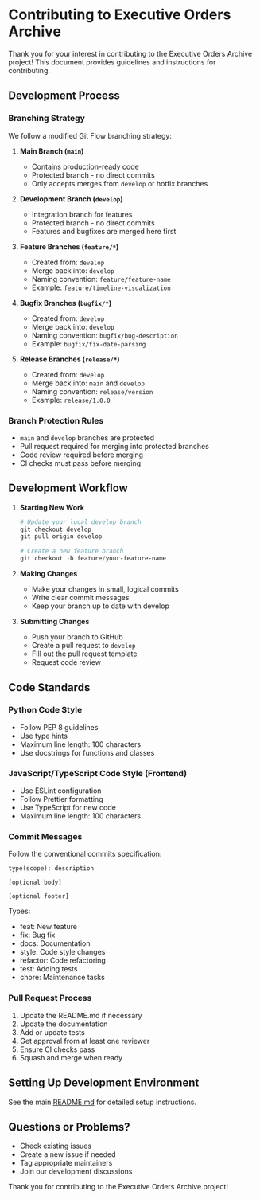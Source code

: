 # Contributing to Executive Orders Archive

Thank you for your interest in contributing to the Executive Orders Archive project! This document provides guidelines and instructions for contributing.

## Development Process

### Branching Strategy

We follow a modified Git Flow branching strategy:

1. **Main Branch (`main`)**
   - Contains production-ready code
   - Protected branch - no direct commits
   - Only accepts merges from `develop` or hotfix branches

2. **Development Branch (`develop`)**
   - Integration branch for features
   - Protected branch - no direct commits
   - Features and bugfixes are merged here first

3. **Feature Branches (`feature/*`)**
   - Created from: `develop`
   - Merge back into: `develop`
   - Naming convention: `feature/feature-name`
   - Example: `feature/timeline-visualization`

4. **Bugfix Branches (`bugfix/*`)**
   - Created from: `develop`
   - Merge back into: `develop`
   - Naming convention: `bugfix/bug-description`
   - Example: `bugfix/fix-date-parsing`

5. **Release Branches (`release/*`)**
   - Created from: `develop`
   - Merge back into: `main` and `develop`
   - Naming convention: `release/version`
   - Example: `release/1.0.0`

### Branch Protection Rules

- `main` and `develop` branches are protected
- Pull request required for merging into protected branches
- Code review required before merging
- CI checks must pass before merging

## Development Workflow

1. **Starting New Work**
   ```powershell
   # Update your local develop branch
   git checkout develop
   git pull origin develop

   # Create a new feature branch
   git checkout -b feature/your-feature-name
   ```

2. **Making Changes**
   - Make your changes in small, logical commits
   - Write clear commit messages
   - Keep your branch up to date with develop

3. **Submitting Changes**
   - Push your branch to GitHub
   - Create a pull request to `develop`
   - Fill out the pull request template
   - Request code review

## Code Standards

### Python Code Style

- Follow PEP 8 guidelines
- Use type hints
- Maximum line length: 100 characters
- Use docstrings for functions and classes

### JavaScript/TypeScript Code Style (Frontend)

- Use ESLint configuration
- Follow Prettier formatting
- Use TypeScript for new code
- Maximum line length: 100 characters

### Commit Messages

Follow the conventional commits specification:
```
type(scope): description

[optional body]

[optional footer]
```

Types:
- feat: New feature
- fix: Bug fix
- docs: Documentation
- style: Code style changes
- refactor: Code refactoring
- test: Adding tests
- chore: Maintenance tasks

### Pull Request Process

1. Update the README.md if necessary
2. Update the documentation
3. Add or update tests
4. Get approval from at least one reviewer
5. Ensure CI checks pass
6. Squash and merge when ready

## Setting Up Development Environment

See the main [README.md](README.md) for detailed setup instructions.

## Questions or Problems?

- Check existing issues
- Create a new issue if needed
- Tag appropriate maintainers
- Join our development discussions

Thank you for contributing to the Executive Orders Archive project!